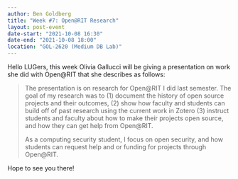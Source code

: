 ```yaml
---
author: Ben Goldberg
title: "Week #7: Open@RIT Research"
layout: post-event
date-start: "2021-10-08 16:30"
date-end: "2021-10-08 18:00"
location: "GOL-2620 (Medium DB Lab)"
---
```


Hello LUGers, this week Olivia Gallucci will be giving a presentation on work
she did with Open@RIT that she describes as follows:

> The presentation is on research for Open@RIT I did last semester. The goal of
> my research was to (1) document the history of open source projects and their
> outcomes, (2) show how faculty and students can build off of past research
> using the current work in Zotero (3) instruct students and faculty about how to
> make their projects open source, and how they can get help from Open@RIT. 
> 
> As a computing security student, I focus on open security, and how students can
> request help and or funding for projects through Open@RIT.

Hope to see you there!
